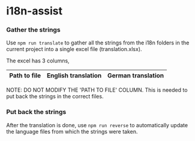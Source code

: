 # i18n-assist

### Gather the strings

Use `npm run translate` to gather all the strings from the i18n folders in the  current project into a single excel file (translation.xlsx). 

The excel has 3 columns, 

| Path to file | English translation | German translation |
| ------------ | ------------------- | ------------------ |

NOTE: DO NOT MODIFY THE 'PATH TO FILE' COLUMN. 
This is needed to put back the strings in the correct files.

### Put back the strings

After the translation is done, use `npm run reverse` to automatically update the language files from which the strings were taken. 